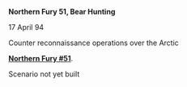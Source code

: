 **Northern Fury 51, Bear Hunting**

17 April 94

Counter reconnaissance operations over the Arctic

**<u>Northern Fury \#51</u>**.

Scenario not yet built

